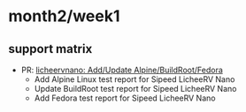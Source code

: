 # month2/week1
## support matrix
- PR: [licheervnano: Add/Update Alpine/BuildRoot/Fedora](https://github.com/ruyisdk/support-matrix/pull/119)
    - Add Alpine Linux test report for Sipeed LicheeRV Nano
    - Update BuildRoot test report for Sipeed LicheeRV Nano
    - Add Fedora test report for Sipeed LicheeRV Nano